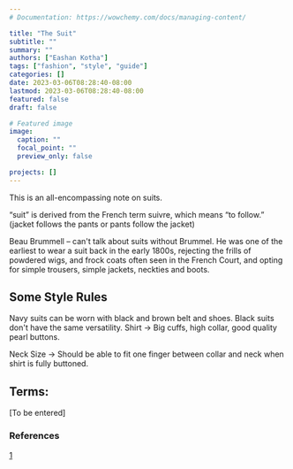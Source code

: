 ```yaml
---
# Documentation: https://wowchemy.com/docs/managing-content/

title: "The Suit"
subtitle: ""
summary: ""
authors: ["Eashan Kotha"]
tags: ["fashion", "style", "guide"]
categories: []
date: 2023-03-06T08:28:40-08:00
lastmod: 2023-03-06T08:28:40-08:00
featured: false
draft: false

# Featured image
image:
  caption: ""
  focal_point: ""
  preview_only: false

projects: []
---
```

This is an all-encompassing note on suits. 

 “suit” is derived from the French term suivre, which means “to follow.” (jacket follows the pants or pants follow the jacket)

 Beau Brummell – can't talk about suits without Brummel. He was one of the earliest to wear a suit back in the early 1800s, rejecting the frills of powdered wigs, and frock coats often seen in the French Court, and opting for simple trousers, simple jackets, neckties and boots.   

## Some Style Rules

Navy suits can be worn with black and brown belt and shoes. Black suits don't have the same versatility.
Shirt → Big cuffs, high collar, good quality pearl buttons. 

Neck Size → Should be able to fit one finger between collar and neck when shirt is fully buttoned. 

## Terms:
[To be entered]



### References

[1](https://www.gentlemansgazette.com/evolution-of-menswear-suits/)
